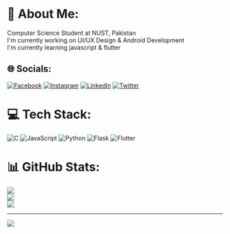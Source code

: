 # 💫 About Me:
Computer Science Student at NUST, Pakistan<br>I'm currently working on UI/UX Design & Android Development<br>I'm currently learning javascript & flutter


## 🌐 Socials:
[![Facebook](https://img.shields.io/badge/Facebook-%231877F2.svg?logo=Facebook&logoColor=white)](https://facebook.com/https://www.facebook.com/Shaq175/) [![Instagram](https://img.shields.io/badge/Instagram-%23E4405F.svg?logo=Instagram&logoColor=white)](https://instagram.com/https://www.instagram.com/aman.h_/) [![LinkedIn](https://img.shields.io/badge/LinkedIn-%230077B5.svg?logo=linkedin&logoColor=white)](https://linkedin.com/in/https://www.linkedin.com/in/syed-aman-hussain-8053b0262/) [![Twitter](https://img.shields.io/badge/Twitter-%231DA1F2.svg?logo=Twitter&logoColor=white)](https://twitter.com/https://mobile.twitter.com/Aman_loll) 

# 💻 Tech Stack:
![C](https://img.shields.io/badge/c-%2300599C.svg?style=flat&logo=c&logoColor=white) ![JavaScript](https://img.shields.io/badge/javascript-%23323330.svg?style=flat&logo=javascript&logoColor=%23F7DF1E) ![Python](https://img.shields.io/badge/python-3670A0?style=flat&logo=python&logoColor=ffdd54) ![Flask](https://img.shields.io/badge/flask-%23000.svg?style=flat&logo=flask&logoColor=white) ![Flutter](https://img.shields.io/badge/Flutter-%2302569B.svg?style=flat&logo=Flutter&logoColor=white)
# 📊 GitHub Stats:
![](https://github-readme-stats.vercel.app/api?username=amanhsn&theme=dark&hide_border=false&include_all_commits=true&count_private=false)<br/>
![](https://github-readme-streak-stats.herokuapp.com/?user=amanhsn&theme=dark&hide_border=false)<br/>
![](https://github-readme-stats.vercel.app/api/top-langs/?username=amanhsn&theme=dark&hide_border=false&include_all_commits=true&count_private=false&layout=compact)

---
[![](https://visitcount.itsvg.in/api?id=amanhsn&icon=0&color=5)](https://visitcount.itsvg.in)
